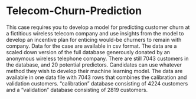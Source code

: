 # Telecom-Churn-Prediction

This case requires you to develop a model for predicting customer churn at a fictitious wireless telecom company and use insights from the model to develop an incentive plan for enticing would-be churners to remain with company. Data for the case are available in csv format. The data are a scaled down version of the full database generously donated by an anonymous wireless telephone company. There are still 7043 customers in the database, and 20 potential predictors. Candidates can use whatever method they wish to develop their machine learning model. The data are available in one data file with 7043 rows that combines the calibration and validation customers. “calibration” database consisting of 4224 customers and a “validation” database consisting of 2819 customers. 
